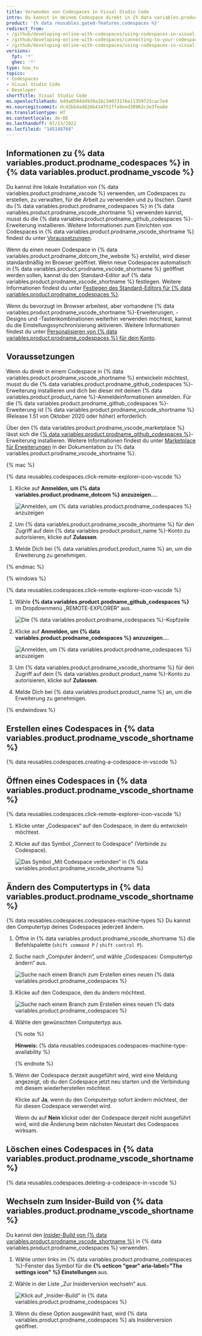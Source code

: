 ```yaml
---
title: Verwenden von Codespaces in Visual Studio Code
intro: Du kannst in deinem Codespace direkt in {% data variables.product.prodname_vscode %} entwickeln, indem du die Erweiterung für {% data variables.product.prodname_github_codespaces %} mit deinem Konto auf {% data variables.product.product_name %} verbindest.
product: '{% data reusables.gated-features.codespaces %}'
redirect_from:
- /github/developing-online-with-codespaces/using-codespaces-in-visual-studio-code
- /github/developing-online-with-codespaces/connecting-to-your-codespace-from-visual-studio-code
- /github/developing-online-with-codespaces/using-codespaces-in-visual-studio
versions:
  fpt: '*'
  ghec: '*'
type: how_to
topics:
- Codespaces
- Visual Studio Code
- Developer
shortTitle: Visual Studio Code
ms.openlocfilehash: b49a0504dd939a18c34073176e11359725cac7e9
ms.sourcegitcommit: dc42bb4a4826b414751ffa9eed38962c3e3fea8e
ms.translationtype: HT
ms.contentlocale: de-DE
ms.lasthandoff: 07/13/2022
ms.locfileid: "145148768"
---
```

## <a name="about--data-variablesproductprodname_codespaces--in--data-variablesproductprodname_vscode-"></a>Informationen zu {% data variables.product.prodname_codespaces %} in {% data variables.product.prodname_vscode %}

Du kannst ihre lokale Installation von {% data variables.product.prodname_vscode %} verwenden, um Codespaces zu erstellen, zu verwalten, für die Arbeit zu verwenden und zu löschen. Damit du {% data variables.product.prodname_codespaces %} in {% data variables.product.prodname_vscode_shortname %} verwenden kannst, musst du die {% data variables.product.prodname_github_codespaces %}-Erweiterung installieren. Weitere Informationen zum Einrichten von Codespaces in {% data variables.product.prodname_vscode_shortname %} findest du unter [Voraussetzungen](#prerequisites).

Wenn du einen neuen Codespace in {% data variables.product.prodname_dotcom_the_website %} erstellst, wird dieser standardmäßig im Browser geöffnet. Wenn neue Codespaces automatisch in {% data variables.product.prodname_vscode_shortname %} geöffnet werden sollen, kannst du den Standard-Editor auf {% data variables.product.prodname_vscode_shortname %} festlegen. Weitere Informationen findest du unter [Festlegen des Standard-Editors für {% data variables.product.prodname_codespaces %}](/codespaces/managing-your-codespaces/setting-your-default-editor-for-codespaces).

Wenn du bevorzugt im Browser arbeitest, aber vorhandene {% data variables.product.prodname_vscode_shortname %}-Erweiterungen, -Designs und -Tastenkombinationen weiterhin verwenden möchtest, kannst du die Einstellungssynchronisierung aktivieren. Weitere Informationen findest du unter [Personalisieren von {% data variables.product.prodname_codespaces %} für dein Konto](/codespaces/customizing-your-codespace/personalizing-codespaces-for-your-account#settings-sync).

## <a name="prerequisites"></a>Voraussetzungen

Wenn du direkt in einem Codespace in {% data variables.product.prodname_vscode_shortname %} entwickeln möchtest, musst du die {% data variables.product.prodname_github_codespaces %}-Erweiterung installieren und dich bei dieser mit deinen {% data variables.product.product_name %}-Anmeldeinformationen anmelden. Für die {% data variables.product.prodname_github_codespaces %}-Erweiterung ist {% data variables.product.prodname_vscode_shortname %} (Release 1.51 von Oktober 2020 oder höher) erforderlich.

Über den {% data variables.product.prodname_vscode_marketplace %} lässt sich die [{% data variables.product.prodname_github_codespaces %}](https://marketplace.visualstudio.com/items?itemName=GitHub.codespaces)-Erweiterung installieren. Weitere Informationen findest du unter [Marketplace für Erweiterungen](https://code.visualstudio.com/docs/editor/extension-gallery) in der Dokumentation zu {% data variables.product.prodname_vscode_shortname %}.


{% mac %}

{% data reusables.codespaces.click-remote-explorer-icon-vscode %}
1. Klicke auf **Anmelden, um {% data variables.product.prodname_dotcom %} anzuzeigen...**.

   ![Anmelden, um {% data variables.product.prodname_codespaces %} anzuzeigen](/assets/images/help/codespaces/sign-in-to-view-codespaces-vscode-mac.png)

2. Um {% data variables.product.prodname_vscode_shortname %} für den Zugriff auf dein {% data variables.product.product_name %}-Konto zu autorisieren, klicke auf **Zulassen**.
3. Melde Dich bei {% data variables.product.product_name %} an, um die Erweiterung zu genehmigen.

{% endmac %}

{% windows %}

{% data reusables.codespaces.click-remote-explorer-icon-vscode %}
1. Wähle **{% data variables.product.prodname_github_codespaces %}** im Dropdownmenü „REMOTE-EXPLORER“ aus.

   ![Die {% data variables.product.prodname_codespaces %}-Kopfzeile](/assets/images/help/codespaces/codespaces-header-vscode.png)

1. Klicke auf **Anmelden, um {% data variables.product.prodname_codespaces %} anzuzeigen...**.

   ![Anmelden, um {% data variables.product.prodname_codespaces %} anzuzeigen](/assets/images/help/codespaces/sign-in-to-view-codespaces-vscode.png)

1. Um {% data variables.product.prodname_vscode_shortname %} für den Zugriff auf dein {% data variables.product.product_name %}-Konto zu autorisieren, klicke auf **Zulassen**.
1. Melde Dich bei {% data variables.product.product_name %} an, um die Erweiterung zu genehmigen.

{% endwindows %}

## <a name="creating-a-codespace-in--data-variablesproductprodname_vscode_shortname-"></a>Erstellen eines Codespaces in {% data variables.product.prodname_vscode_shortname %}

{% data reusables.codespaces.creating-a-codespace-in-vscode %}

## <a name="opening-a-codespace-in--data-variablesproductprodname_vscode_shortname-"></a>Öffnen eines Codespaces in {% data variables.product.prodname_vscode_shortname %}

{% data reusables.codespaces.click-remote-explorer-icon-vscode %}
1. Klicke unter „Codespaces“ auf den Codespace, in dem du entwickeln möchtest.
1. Klicke auf das Symbol „Connect to Codespace" (Verbinde zu Codespace).

   ![Das Symbol „Mit Codespace verbinden“ in {% data variables.product.prodname_vscode_shortname %}](/assets/images/help/codespaces/click-connect-to-codespace-icon-vscode.png)

## <a name="changing-the-machine-type-in--data-variablesproductprodname_vscode_shortname-"></a>Ändern des Computertyps in {% data variables.product.prodname_vscode_shortname %}

{% data reusables.codespaces.codespaces-machine-types %} Du kannst den Computertyp deines Codespaces jederzeit ändern.

1. Öffne in {% data variables.product.prodname_vscode_shortname %} die Befehlspalette (`shift command P` / `shift control P`).
1. Suche nach „Computer ändern“, und wähle „Codespaces: Computertyp ändern“ aus.

   ![Suche nach einem Branch zum Erstellen eines neuen {% data variables.product.prodname_codespaces %}](/assets/images/help/codespaces/vscode-change-machine-type-option.png)

1. Klicke auf den Codespace, den du ändern möchtest.

   ![Suche nach einem Branch zum Erstellen eines neuen {% data variables.product.prodname_codespaces %}](/assets/images/help/codespaces/vscode-change-machine-choose-repo.png)

1. Wähle den gewünschten Computertyp aus. 

   {% note %}

   **Hinweis:** {% data reusables.codespaces.codespaces-machine-type-availability %}

   {% endnote %}

1. Wenn der Codespace derzeit ausgeführt wird, wird eine Meldung angezeigt, ob du den Codespace jetzt neu starten und die Verbindung mit diesem wiederherstellen möchtest.

   Klicke auf **Ja**, wenn du den Computertyp sofort ändern möchtest, der für diesen Codespace verwendet wird.
   
   Wenn du auf **Nein** klickst oder der Codespace derzeit nicht ausgeführt wird, wird die Änderung beim nächsten Neustart des Codespaces wirksam.

## <a name="deleting-a-codespace-in--data-variablesproductprodname_vscode_shortname-"></a>Löschen eines Codespaces in {% data variables.product.prodname_vscode_shortname %}

{% data reusables.codespaces.deleting-a-codespace-in-vscode %}

## <a name="switching-to-the-insiders-build-of--data-variablesproductprodname_vscode_shortname-"></a>Wechseln zum Insider-Build von {% data variables.product.prodname_vscode_shortname %}

Du kannst den [Insider-Build von {% data variables.product.prodname_vscode_shortname %}](https://code.visualstudio.com/docs/setup/setup-overview#_insiders-nightly-build) in {% data variables.product.prodname_codespaces %} verwenden.

1. Wähle unten links im {% data variables.product.prodname_codespaces %}-Fenster das Symbol für die **{% octicon "gear" aria-label="The settings icon" %} Einstellungen** aus.
2. Wähle in der Liste „Zur Insiderversion wechseln“ aus.

   ![Klick auf „Insider-Build“ in {% data variables.product.prodname_codespaces %}](/assets/images/help/codespaces/codespaces-insiders-vscode.png)
3. Wenn du diese Option ausgewählt hast, wird {% data variables.product.prodname_codespaces %} als Insiderversion geöffnet.
